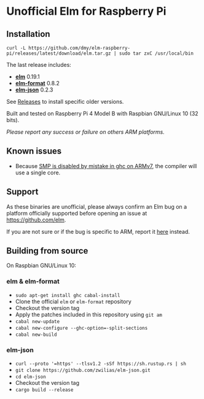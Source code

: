 # Unofficial Elm for Raspberry Pi

## Installation
```
curl -L https://github.com/dmy/elm-raspberry-pi/releases/latest/download/elm.tar.gz | sudo tar zxC /usr/local/bin
```
The last release includes:
* [**elm**](https://github.com/elm/compiler) 0.19.1
* [**elm-format**](https://github.com/avh4/elm-format) 0.8.2
* [**elm-json**](https://github.com/zwilias/elm-json) 0.2.3

See [Releases](https://github.com/dmy/elm-raspberry-pi/releases/) to install specific older versions.

Built and tested on Raspberry Pi 4 Model B with Raspbian GNU/Linux 10 (32 bits).

*Please report any success or failure on others ARM platforms.*

## Known issues
* Because [SMP is disabled by mistake in ghc on ARMv7](https://gitlab.haskell.org/ghc/ghc/issues/13007), the compiler will use a single core.

## Support
As these binaries are unofficial, please always confirm an Elm bug on a platform officially supported before opening an issue at https://github.com/elm.

If you are not sure or if the bug is specific to ARM, report it [here](https://github.com/dmy/elm-raspberry-pi/issues) instead.

## Building from source
On Raspbian GNU/Linux 10:

### elm & elm-format
- `sudo apt-get install ghc cabal-install`
- Clone the official `elm` or `elm-format` repository
- Checkout the version tag
- Apply the patches included in this repository using `git am`
- `cabal new-update`
- `cabal new-configure --ghc-option=-split-sections`
- `cabal new-build`

### elm-json
- `curl --proto '=https' --tlsv1.2 -sSf https://sh.rustup.rs | sh`
- `git clone https://github.com/zwilias/elm-json.git`
- `cd elm-json`
- Checkout the version tag
- `cargo build --release`
